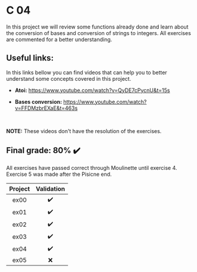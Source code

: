 # C 04

In this project we will review some functions already done and learn about the conversion of bases and conversion of strings to integers. All exercises are commented for a better understanding.


## Useful links:
In this links bellow you can find videos that can help you to better understand some concepts covered in this project.
<br>

* **Atoi:** https://www.youtube.com/watch?v=QyDE7cPycnU&t=15s

* **Bases conversion:** https://www.youtube.com/watch?v=FFDMzbrEXaE&t=463s
<br>

**NOTE:** These videos don't have the resolution of the exercises.

## Final grade: 80% :heavy_check_mark:
All exercises have passed correct through Moulinette until exercise 4. Exercise 5 was made after the Pisicne end.

| Project | Validation |
|:----:|:------------------:|
| ex00 | :heavy_check_mark: |
| ex01 | :heavy_check_mark: |
| ex02 | :heavy_check_mark: |
| ex03 | :heavy_check_mark: |
| ex04 | :heavy_check_mark: |
| ex05 | :x: |